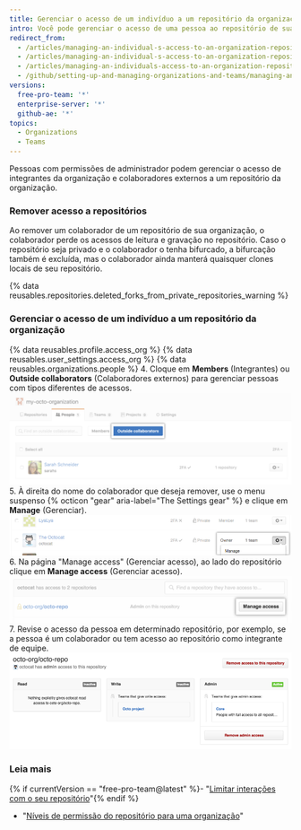 ```yaml
---
title: Gerenciar o acesso de um indivíduo a um repositório da organização
intro: Você pode gerenciar o acesso de uma pessoa ao repositório de sua organização.
redirect_from:
  - /articles/managing-an-individual-s-access-to-an-organization-repository-early-access-program/
  - /articles/managing-an-individual-s-access-to-an-organization-repository
  - /articles/managing-an-individuals-access-to-an-organization-repository
  - /github/setting-up-and-managing-organizations-and-teams/managing-an-individuals-access-to-an-organization-repository
versions:
  free-pro-team: '*'
  enterprise-server: '*'
  github-ae: '*'
topics:
  - Organizations
  - Teams
---
```


Pessoas com permissões de administrador podem gerenciar o acesso de integrantes da organização e colaboradores externos a um repositório da organização.

### Remover acesso a repositórios

Ao remover um colaborador de um repositório de sua organização, o colaborador perde os acessos de leitura e gravação no repositório. Caso o repositório seja privado e o colaborador o tenha bifurcado, a bifurcação também é excluída, mas o colaborador ainda manterá quaisquer clones locais de seu repositório.

{% data reusables.repositories.deleted_forks_from_private_repositories_warning %}

### Gerenciar o acesso de um indivíduo a um repositório da organização

{% data reusables.profile.access_org %}
{% data reusables.user_settings.access_org %}
{% data reusables.organizations.people %}
4. Cloque em **Members** (Integrantes) ou **Outside collaborators** (Colaboradores externos) para gerenciar pessoas com tipos diferentes de acessos. ![Botão para invite (convidar) members (colaboradores) ou outside collaborators (colaboradores externos) para uma organização](/assets/images/help/organizations/select-outside-collaborators.png)
5. À direita do nome do colaborador que deseja remover, use o menu suspenso {% octicon "gear" aria-label="The Settings gear" %} e clique em **Manage** (Gerenciar). ![Link para manage access (gerenciar acesso)](/assets/images/help/organizations/member-manage-access.png)
6. Na página "Manage access" (Gerenciar acesso), ao lado do repositório clique em **Manage access** (Gerenciar acesso). ![Botão Manage access (Gerenciar acesso) em um repositório](/assets/images/help/organizations/repository-manage-access.png)
7. Revise o acesso da pessoa em determinado repositório, por exemplo, se a pessoa é um colaborador ou tem acesso ao repositório como integrante de equipe. ![Matriz de acesso a repositório para o usuário](/assets/images/help/organizations/repository-access-matrix-for-user.png)

### Leia mais

{% if currentVersion == "free-pro-team@latest" %}- "[Limitar interações com o seu repositório](/articles/limiting-interactions-with-your-repository)"{% endif %}
- "[Níveis de permissão do repositório para uma organização](/articles/repository-permission-levels-for-an-organization)"
